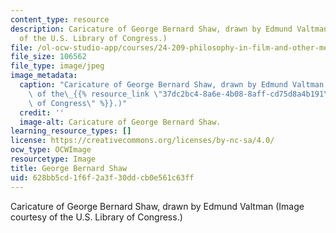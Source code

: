 ```yaml
---
content_type: resource
description: Caricature of George Bernard Shaw, drawn by Edmund Valtman (Image courtesy
  of the U.S. Library of Congress.)
file: /ol-ocw-studio-app/courses/24-209-philosophy-in-film-and-other-media-spring-2004/628bb5cd1f6f2a3f30ddcb0e561c63ff_24-209s04.jpg
file_size: 106562
file_type: image/jpeg
image_metadata:
  caption: "Caricature of George Bernard Shaw, drawn by Edmund Valtman (Image courtesy\
    \ of the\_{{% resource_link \"37dc2bc4-8a6e-4b08-8aff-cd75d8a4b191\" \"U.S. Library\
    \ of Congress\" %}}.)"
  credit: ''
  image-alt: Caricature of George Bernard Shaw.
learning_resource_types: []
license: https://creativecommons.org/licenses/by-nc-sa/4.0/
ocw_type: OCWImage
resourcetype: Image
title: George Bernard Shaw
uid: 628bb5cd-1f6f-2a3f-30dd-cb0e561c63ff
---
```

Caricature of George Bernard Shaw, drawn by Edmund Valtman (Image courtesy of the U.S. Library of Congress.)